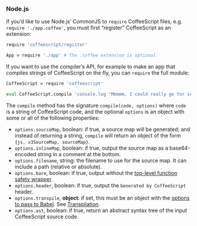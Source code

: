 ### Node.js

If you’d like to use Node.js’ CommonJS to `require` CoffeeScript files, e.g. `require './app.coffee'`, you must first “register” CoffeeScript as an extension:

```coffee
require 'coffeescript/register'

App = require './app' # The .coffee extension is optional
```

If you want to use the compiler’s API, for example to make an app that compiles strings of CoffeeScript on the fly, you can `require` the full module:

```coffee
CoffeeScript = require 'coffeescript'

eval CoffeeScript.compile 'console.log "Mmmmm, I could really go for some #{Math.pi}"'
```

The `compile` method has the signature `compile(code, options)` where `code` is a string of CoffeeScript code, and the optional `options` is an object with some or all of the following properties:

* `options.sourceMap`, boolean: if true, a source map will be generated; and instead of returning a string, `compile` will return an object of the form `{js, v3SourceMap, sourceMap}`.
* `options.inlineMap`, boolean: if true, output the source map as a base64-encoded string in a comment at the bottom.
* `options.filename`, string: the filename to use for the source map. It can include a path (relative or absolute).
* `options.bare`, boolean: if true, output without the [top-level function safety wrapper](#lexical-scope).
* `options.header`, boolean: if true, output the `Generated by CoffeeScript` header.
* `options.transpile`, **object**: if set, this must be an object with the [options to pass to Babel](http://babeljs.io/docs/usage/api/#options). See [Transpilation](#transpilation).
* `options.ast`, boolean: if true, return an abstract syntax tree of the input CoffeeScript source code.
